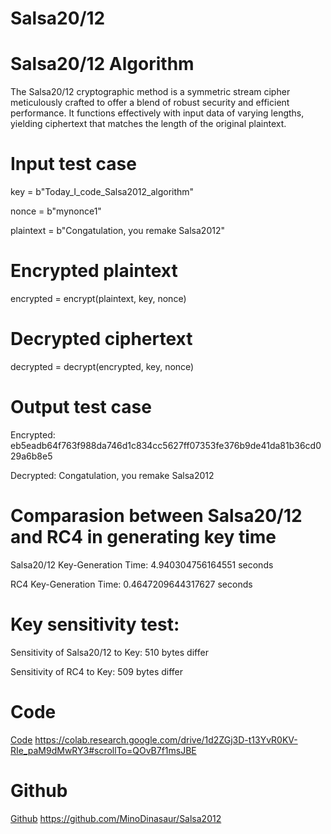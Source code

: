 # Salsa20/12
# Salsa20/12 Algorithm
The Salsa20/12 cryptographic method is a symmetric stream cipher meticulously crafted to offer a blend of robust security and efficient performance. It functions effectively with input data of varying lengths, yielding ciphertext that matches the length of the original plaintext.

# Input test case
key = b"Today_I_code_Salsa2012_algorithm"

nonce = b"mynonce1"

plaintext = b"Congatulation, you remake Salsa2012"

# Encrypted plaintext
encrypted = encrypt(plaintext, key, nonce)

# Decrypted ciphertext
decrypted = decrypt(encrypted, key, nonce)

# Output test case
Encrypted: eb5eadb64f763f988da746d1c834cc5627ff07353fe376b9de41da81b36cd029a6b8e5

Decrypted: Congatulation, you remake Salsa2012

# Comparasion between Salsa20/12 and RC4 in generating key time

Salsa20/12 Key-Generation Time: 4.940304756164551 seconds

RC4 Key-Generation Time:  0.4647209644317627 seconds

# Key sensitivity test:

Sensitivity of Salsa20/12 to Key: 510 bytes differ

Sensitivity of RC4 to Key: 509 bytes differ

# Code
[Code](https://colab.research.google.com/drive/1d2ZGj3D-t13YvR0KV-RIe_paM9dMwRY3#scrollTo=QOvB7f1msJBE) https://colab.research.google.com/drive/1d2ZGj3D-t13YvR0KV-RIe_paM9dMwRY3#scrollTo=QOvB7f1msJBE

# Github
[Github](https://github.com/MinoDinasaur/Salsa2012) https://github.com/MinoDinasaur/Salsa2012
